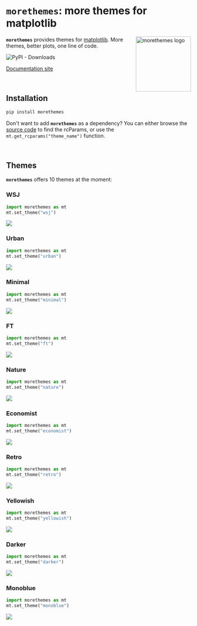 
<!-- Automatically generated, do not change by hand. Use docs/script/make.py instead. -->

# `morethemes`: more themes for matplotlib

<img src="https://github.com/JosephBARBIERDARNAL/static/blob/main/python-libs/morethemes/image.png?raw=true" alt="morethemes logo" align="right" width="150px"/>

**`morethemes`** provides themes for [matplotlib](https://matplotlib.org/). More themes, better plots, one line of code.

![PyPI - Downloads](https://img.shields.io/pypi/dm/morethemes)

[Documentation site](https://josephbarbierdarnal.github.io/morethemes/)



<br>

## Installation

```bash
pip install morethemes
```

Don't want to add **`morethemes`** as a dependency? You can either browse the [source code](https://github.com/JosephBARBIERDARNAL/morethemes/blob/main/morethemes/themes.py) to find the rcParams, or use the `mt.get_rcparams("theme_name")` function.

    
<br>

## Themes

**`morethemes`** offers 10 themes at the moment:
    
### WSJ

```python
import morethemes as mt
mt.set_theme("wsj")
```

[![](https://raw.githubusercontent.com/JosephBARBIERDARNAL/morethemes/refs/heads/main/docs/img/wsj.png)](https://josephbarbierdarnal.github.io/morethemes/)

    
### Urban

```python
import morethemes as mt
mt.set_theme("urban")
```

[![](https://raw.githubusercontent.com/JosephBARBIERDARNAL/morethemes/refs/heads/main/docs/img/urban.png)](https://josephbarbierdarnal.github.io/morethemes/)

    
### Minimal

```python
import morethemes as mt
mt.set_theme("minimal")
```

[![](https://raw.githubusercontent.com/JosephBARBIERDARNAL/morethemes/refs/heads/main/docs/img/minimal.png)](https://josephbarbierdarnal.github.io/morethemes/)

    
### FT

```python
import morethemes as mt
mt.set_theme("ft")
```

[![](https://raw.githubusercontent.com/JosephBARBIERDARNAL/morethemes/refs/heads/main/docs/img/ft.png)](https://josephbarbierdarnal.github.io/morethemes/)

    
### Nature

```python
import morethemes as mt
mt.set_theme("nature")
```

[![](https://raw.githubusercontent.com/JosephBARBIERDARNAL/morethemes/refs/heads/main/docs/img/nature.png)](https://josephbarbierdarnal.github.io/morethemes/)

    
### Economist

```python
import morethemes as mt
mt.set_theme("economist")
```

[![](https://raw.githubusercontent.com/JosephBARBIERDARNAL/morethemes/refs/heads/main/docs/img/economist.png)](https://josephbarbierdarnal.github.io/morethemes/)

    
### Retro

```python
import morethemes as mt
mt.set_theme("retro")
```

[![](https://raw.githubusercontent.com/JosephBARBIERDARNAL/morethemes/refs/heads/main/docs/img/retro.png)](https://josephbarbierdarnal.github.io/morethemes/)

    
### Yellowish

```python
import morethemes as mt
mt.set_theme("yellowish")
```

[![](https://raw.githubusercontent.com/JosephBARBIERDARNAL/morethemes/refs/heads/main/docs/img/yellowish.png)](https://josephbarbierdarnal.github.io/morethemes/)

    
### Darker

```python
import morethemes as mt
mt.set_theme("darker")
```

[![](https://raw.githubusercontent.com/JosephBARBIERDARNAL/morethemes/refs/heads/main/docs/img/darker.png)](https://josephbarbierdarnal.github.io/morethemes/)

    
### Monoblue

```python
import morethemes as mt
mt.set_theme("monoblue")
```

[![](https://raw.githubusercontent.com/JosephBARBIERDARNAL/morethemes/refs/heads/main/docs/img/monoblue.png)](https://josephbarbierdarnal.github.io/morethemes/)

    